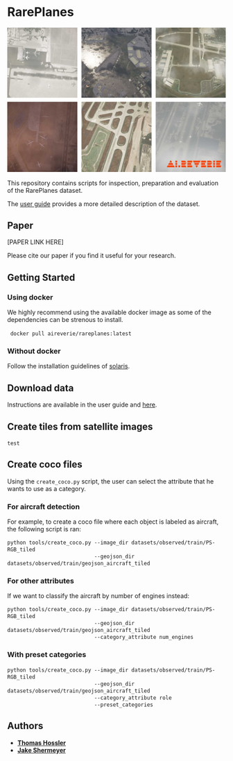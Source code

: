 # RarePlanes

![](figures/AIReverie_Airports_Weather.jpg)

This repository contains scripts for inspection, preparation and evaluation of the RarePlanes dataset. 

The [user guide](https://www.cosmiqworks.org/rareplanes-public-user-guide/) provides a more detailed description of the dataset.

## Paper

[PAPER LINK HERE]

Please cite our paper if you find it useful for your research.


## Getting Started

### Using docker

We highly recommend using the available docker image as some of the dependencies can be strenous 
to install.

` docker pull aireverie/rareplanes:latest`


### Without docker

Follow the installation guidelines of [solaris](https://github.com/CosmiQ/solaris). 

## Download data

Instructions are available in the user guide and [here](datasets/README.md).


## Create tiles from satellite images
```
test
```
## Create coco files

Using the `create_coco.py` script, the user can select the attribute that he wants to use as a category.

### For aircraft detection

For example, to create a coco file where each object is labeled as aircraft, the following script is ran:
```
python tools/create_coco.py --image_dir datasets/observed/train/PS-RGB_tiled
                            --geojson_dir datasets/observed/train/geojson_aircraft_tiled
```

### For other attributes
If we want to classify the aircraft by number of engines instead:
```
python tools/create_coco.py --image_dir datasets/observed/train/PS-RGB_tiled
                            --geojson_dir datasets/observed/train/geojson_aircraft_tiled
                            --category_attribute num_engines
```

### With preset categories

```
python tools/create_coco.py --image_dir datasets/observed/train/PS-RGB_tiled
                            --geojson_dir datasets/observed/train/geojson_aircraft_tiled
                            --category_attribute role
                            --preset_categories
```

## Authors

* **[Thomas Hossler](thomas.hossler@aireverie.com)** 
* **[Jake Shermeyer](jshermeyer@iqt.org)**

